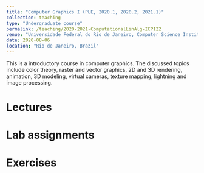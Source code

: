 ```yaml
---
title: "Computer Graphics I (PLE, 2020.1, 2020.2, 2021.1)"
collection: teaching
type: "Undergraduate course"
permalink: /teaching/2020-2021-ComputationalLinAlg-ICP122
venue: "Universidade Federal do Rio de Janeiro, Computer Science Institute"
date: 2020-08-06
location: "Rio de Janeiro, Brazil"
---
```


This is a introductory course in computer graphics. The discussed topics  include color theory, raster and vector graphics, 2D and 3D rendering, animation, 3D modeling, virtual cameras, texture mapping, lightning and image processing.

Lectures 
======

Lab assignments
======

Exercises 
======

